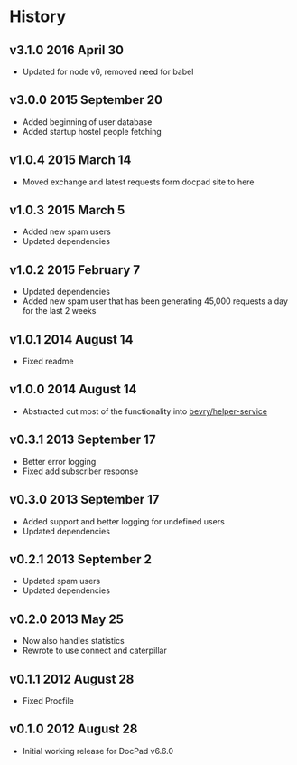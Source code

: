 # History

## v3.1.0 2016 April 30
- Updated for node v6, removed need for babel

## v3.0.0 2015 September 20
- Added beginning of user database
- Added startup hostel people fetching

## v1.0.4 2015 March 14
- Moved exchange and latest requests form docpad site to here

## v1.0.3 2015 March 5
- Added new spam users
- Updated dependencies

## v1.0.2 2015 February 7
- Updated dependencies
- Added new spam user that has been generating 45,000 requests a day for the last 2 weeks

## v1.0.1 2014 August 14
- Fixed readme

## v1.0.0 2014 August 14
- Abstracted out most of the functionality into [bevry/helper-service](https://github.com/bevry/helper-service)

## v0.3.1 2013 September 17
- Better error logging
- Fixed add subscriber response

## v0.3.0 2013 September 17
- Added support and better logging for undefined users
- Updated dependencies

## v0.2.1 2013 September 2
- Updated spam users
- Updated dependencies

## v0.2.0 2013 May 25
- Now also handles statistics
- Rewrote to use connect and caterpillar

## v0.1.1 2012 August 28
- Fixed Procfile

## v0.1.0 2012 August 28
- Initial working release for DocPad v6.6.0
